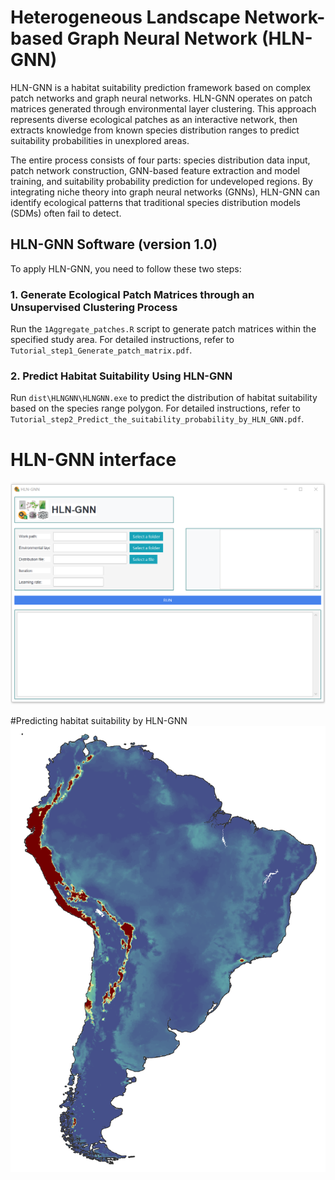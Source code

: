# Heterogeneous Landscape Network-based Graph Neural Network (HLN-GNN)

HLN-GNN is a habitat suitability prediction framework based on complex patch networks and graph neural networks. HLN-GNN operates on patch matrices generated through environmental layer clustering. This approach represents diverse ecological patches as an interactive network, then extracts knowledge from known species distribution ranges to predict suitability probabilities in unexplored areas.

The entire process consists of four parts: species distribution data input, patch network construction, GNN-based feature extraction and model training, and suitability probability prediction for undeveloped regions. By integrating niche theory into graph neural networks (GNNs), HLN-GNN can identify ecological patterns that traditional species distribution models (SDMs) often fail to detect.

## HLN-GNN Software (version 1.0)

To apply HLN-GNN, you need to follow these two steps:

### 1. Generate Ecological Patch Matrices through an Unsupervised Clustering Process

Run the `1Aggregate_patches.R` script to generate patch matrices within the specified study area. For detailed instructions, refer to `Tutorial_step1_Generate_patch_matrix.pdf`.

### 2. Predict Habitat Suitability Using HLN-GNN

Run `dist\HLNGNN\HLNGNN.exe` to predict the distribution of habitat suitability based on the species range polygon. For detailed instructions, refer to `Tutorial_step2_Predict_the_suitability_probability_by_HLN_GNN.pdf`.

# HLN-GNN interface
![](HLNGNN_interface.png)

#Predicting habitat suitability by HLN-GNN
![](predictions.png)
